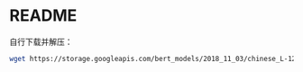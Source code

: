 # README

自行下载并解压：

```bash
wget https://storage.googleapis.com/bert_models/2018_11_03/chinese_L-12_H-768_A-12.zip
```
